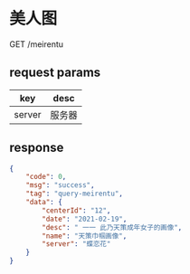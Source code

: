 # 美人图

GET /meirentu

## request params

| key    | desc   |
| ------ | ------ |
| server | 服务器 |

## response

```json
{
    "code": 0,
    "msg": "success",
    "tag": "query-meirentu",
    "data": {
        "centerId": "12",
        "date": "2021-02-19",
        "desc": " 一一 此乃天策成年女子的画像",
        "name": "天策巾帼画像",
        "server": "蝶恋花"
    }
}
```
